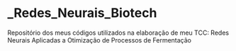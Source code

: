 # _Redes_Neurais_Biotech
Repositório dos meus códigos utilizados na elaboração de meu TCC: Redes Neurais Aplicadas a Otimização de Processos de Fermentação
